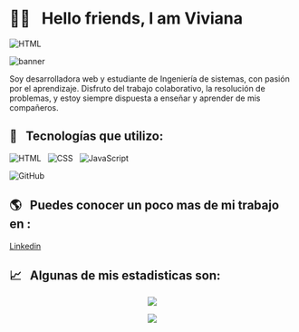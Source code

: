 # 👋🏻 &nbsp;&nbsp;Hello friends, I am Viviana



  <img src="https://img.shields.io/badge/HTML5-E34F26?style=for-the-badge&logo=html5&logoColor=white" alt="HTML" />&nbsp;&nbsp;
  
  <img src="https://user-images.png" alt="banner ">

Soy desarrolladora web y estudiante de Ingeniería de sistemas, con pasión por el aprendizaje.
Disfruto del trabajo colaborativo, la resolución de problemas, y estoy siempre dispuesta a enseñar y aprender de mis compañeros.

## 🎯 &nbsp;&nbsp;Tecnologías que utilizo:
<p align="center">

  <img src="https://img.shields.io/badge/HTML5-E34F26?style=for-the-badge&logo=html5&logoColor=white" alt="HTML" />&nbsp;&nbsp;
  <img src="https://img.shields.io/badge/CSS3-1572B6?style=for-the-badge&logo=css3&logoColor=white" alt="CSS" />&nbsp;&nbsp;
  <img src="https://img.shields.io/badge/JavaScript-323330?style=for-the-badge&logo=javascript&logoColor=F7DF1E" alt="JavaScript" />&nbsp;&nbsp;

  <img src="https://img.shields.io/badge/github%20-%23000.svg?&style=for-the-badge&logo=github&logoColor=white" alt="GitHub" />
</p>

## 🌎 &nbsp;&nbsp;Puedes conocer un poco mas de mi trabajo en :


 <a href="https://www.linkedin.com/in/viviana-andrea-ramirez-bustos-662102251/">Linkedin</a>



## 📈 &nbsp;&nbsp;Algunas de mis estadisticas son:
<p align="center">
  <img align="" src="https://github-readme-stats.vercel.app/api?username=javiersanchezc&theme=buefy&show_icons=true&hide=contribs" />
</p>
<p align="center">
  <img align="" src="https://visitor-badge.laobi.icu/badge?page_id=javiersanchezc.javiersanchezc" />
</p>

<!--
*javiersanchezc/javiersanchezc* is a ✨ special ✨ repository because its `README.md` (this file) appears on your GitHub profile.

Here are some ideas to get you started:

- 🔭 I’m currently working on ...
- 🌱 I’m currently learning ...
- 👯 I’m looking to collaborate on ...
- 🤔 I’m looking for help with ...
- 💬 Ask me about ...
- 📫 How to reach me: ...
- 😄 Pronouns: ...
- ⚡ Fun fact: ...
-->
